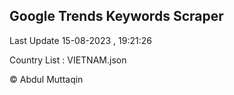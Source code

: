 

## Google Trends Keywords Scraper 
 
Last Update 15-08-2023 , 19:21:26

Country List :
VIETNAM.json



© Abdul Muttaqin 
